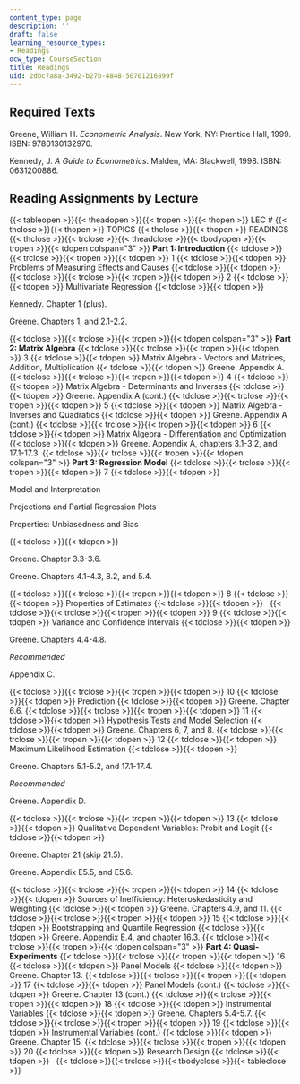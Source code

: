 ```yaml
---
content_type: page
description: ''
draft: false
learning_resource_types:
- Readings
ocw_type: CourseSection
title: Readings
uid: 2dbc7a8a-3492-b27b-4848-50701216899f
---
```

## Required Texts

Greene, William H. *Econometric Analysis*. New York, NY: Prentice Hall, 1999. ISBN: 9780130132970.

Kennedy, J. *A Guide to Econometrics*. Malden, MA: Blackwell, 1998. ISBN: 0631200886.

## Reading Assignments by Lecture

{{< tableopen >}}{{< theadopen >}}{{< tropen >}}{{< thopen >}}
LEC #
{{< thclose >}}{{< thopen >}}
TOPICS
{{< thclose >}}{{< thopen >}}
READINGS
{{< thclose >}}{{< trclose >}}{{< theadclose >}}{{< tbodyopen >}}{{< tropen >}}{{< tdopen colspan="3" >}}
**Part 1: Introduction**
{{< tdclose >}}{{< trclose >}}{{< tropen >}}{{< tdopen >}}
1
{{< tdclose >}}{{< tdopen >}}
Problems of Measuring Effects and Causes
{{< tdclose >}}{{< tdopen >}}
 
{{< tdclose >}}{{< trclose >}}{{< tropen >}}{{< tdopen >}}
2
{{< tdclose >}}{{< tdopen >}}
Multivariate Regression
{{< tdclose >}}{{< tdopen >}}

Kennedy. Chapter 1 (plus).

Greene. Chapters 1, and 2.1-2.2.

{{< tdclose >}}{{< trclose >}}{{< tropen >}}{{< tdopen colspan="3" >}}
**Part 2: Matrix Algebra**
{{< tdclose >}}{{< trclose >}}{{< tropen >}}{{< tdopen >}}
3
{{< tdclose >}}{{< tdopen >}}
Matrix Algebra - Vectors and Matrices, Addition, Multiplication
{{< tdclose >}}{{< tdopen >}}
Greene. Appendix A.
{{< tdclose >}}{{< trclose >}}{{< tropen >}}{{< tdopen >}}
4
{{< tdclose >}}{{< tdopen >}}
Matrix Algebra - Determinants and Inverses
{{< tdclose >}}{{< tdopen >}}
Greene. Appendix A (cont.)
{{< tdclose >}}{{< trclose >}}{{< tropen >}}{{< tdopen >}}
5
{{< tdclose >}}{{< tdopen >}}
Matrix Algebra - Inverses and Quadratics
{{< tdclose >}}{{< tdopen >}}
Greene. Appendix A (cont.)
{{< tdclose >}}{{< trclose >}}{{< tropen >}}{{< tdopen >}}
6
{{< tdclose >}}{{< tdopen >}}
Matrix Algebra - Differentiation and Optimization
{{< tdclose >}}{{< tdopen >}}
Greene. Appendix A, chapters 3.1-3.2, and 17.1-17.3.
{{< tdclose >}}{{< trclose >}}{{< tropen >}}{{< tdopen colspan="3" >}}
**Part 3: Regression Model**
{{< tdclose >}}{{< trclose >}}{{< tropen >}}{{< tdopen >}}
7
{{< tdclose >}}{{< tdopen >}}

Model and Interpretation 

Projections and Partial Regression Plots

Properties: Unbiasedness and Bias

{{< tdclose >}}{{< tdopen >}}

Greene. Chapter 3.3-3.6.

Greene. Chapters 4.1-4.3, 8.2, and 5.4.

{{< tdclose >}}{{< trclose >}}{{< tropen >}}{{< tdopen >}}
8
{{< tdclose >}}{{< tdopen >}}
Properties of Estimates
{{< tdclose >}}{{< tdopen >}}
 
{{< tdclose >}}{{< trclose >}}{{< tropen >}}{{< tdopen >}}
9
{{< tdclose >}}{{< tdopen >}}
Variance and Confidence Intervals
{{< tdclose >}}{{< tdopen >}}

Greene. Chapters 4.4-4.8.

*Recommended*

Appendix C.

{{< tdclose >}}{{< trclose >}}{{< tropen >}}{{< tdopen >}}
10
{{< tdclose >}}{{< tdopen >}}
Prediction
{{< tdclose >}}{{< tdopen >}}
Greene. Chapter 6.6.
{{< tdclose >}}{{< trclose >}}{{< tropen >}}{{< tdopen >}}
11
{{< tdclose >}}{{< tdopen >}}
Hypothesis Tests and Model Selection
{{< tdclose >}}{{< tdopen >}}
Greene. Chapters 6, 7, and 8.
{{< tdclose >}}{{< trclose >}}{{< tropen >}}{{< tdopen >}}
12
{{< tdclose >}}{{< tdopen >}}
Maximum Likelihood Estimation
{{< tdclose >}}{{< tdopen >}}

Greene. Chapters 5.1-5.2, and 17.1-17.4.

*Recommended*

Greene. Appendix D.

{{< tdclose >}}{{< trclose >}}{{< tropen >}}{{< tdopen >}}
13
{{< tdclose >}}{{< tdopen >}}
Qualitative Dependent Variables: Probit and Logit
{{< tdclose >}}{{< tdopen >}}

Greene. Chapter 21 (skip 21.5).

Greene. Appendix E5.5, and E5.6.

{{< tdclose >}}{{< trclose >}}{{< tropen >}}{{< tdopen >}}
14
{{< tdclose >}}{{< tdopen >}}
Sources of Inefficiency: Heteroskedasticity and Weighting
{{< tdclose >}}{{< tdopen >}}
Greene. Chapters 4.9, and 11.
{{< tdclose >}}{{< trclose >}}{{< tropen >}}{{< tdopen >}}
15
{{< tdclose >}}{{< tdopen >}}
Bootstrapping and Quantile Regression
{{< tdclose >}}{{< tdopen >}}
Greene. Appendix E.4, and chapter 16.3.
{{< tdclose >}}{{< trclose >}}{{< tropen >}}{{< tdopen colspan="3" >}}
**Part 4: Quasi-Experiments**
{{< tdclose >}}{{< trclose >}}{{< tropen >}}{{< tdopen >}}
16
{{< tdclose >}}{{< tdopen >}}
Panel Models
{{< tdclose >}}{{< tdopen >}}
Greene. Chapter 13.
{{< tdclose >}}{{< trclose >}}{{< tropen >}}{{< tdopen >}}
17
{{< tdclose >}}{{< tdopen >}}
Panel Models (cont.)
{{< tdclose >}}{{< tdopen >}}
Greene. Chapter 13 (cont.)
{{< tdclose >}}{{< trclose >}}{{< tropen >}}{{< tdopen >}}
18
{{< tdclose >}}{{< tdopen >}}
Instrumental Variables
{{< tdclose >}}{{< tdopen >}}
Greene. Chapters 5.4-5.7.
{{< tdclose >}}{{< trclose >}}{{< tropen >}}{{< tdopen >}}
19
{{< tdclose >}}{{< tdopen >}}
Instrumental Variables (cont.)
{{< tdclose >}}{{< tdopen >}}
Greene. Chapter 15.
{{< tdclose >}}{{< trclose >}}{{< tropen >}}{{< tdopen >}}
20
{{< tdclose >}}{{< tdopen >}}
Research Design
{{< tdclose >}}{{< tdopen >}}
 
{{< tdclose >}}{{< trclose >}}{{< tbodyclose >}}{{< tableclose >}}